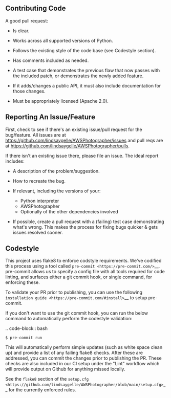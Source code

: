 Contributing Code
-----------------
A good pull request:

-  Is clear.
-  Works across all supported versions of Python.
-  Follows the existing style of the code base (see Codestyle section).
-  Has comments included as needed.

-  A test case that demonstrates the previous flaw that now passes with
   the included patch, or demonstrates the newly added feature.
-  If it adds/changes a public API, it must also include documentation
   for those changes.
-  Must be appropriately licensed (Apache 2.0).

Reporting An Issue/Feature
--------------------------
First, check to see if there's an existing issue/pull request for the
bug/feature. All issues are at
https://github.com/lindsaygelle/AWSPhotographer/issues and pull reqs are at
https://github.com/lindsaygelle/AWSPhotographer/pulls.

If there isn't an existing issue there, please file an issue. The
ideal report includes:

-  A description of the problem/suggestion.
-  How to recreate the bug.
-  If relevant, including the versions of your:

   -  Python interpreter
   -  AWSPhotographer
   -  Optionally of the other dependencies involved

-  If possible, create a pull request with a (failing) test case
   demonstrating what's wrong. This makes the process for fixing bugs
   quicker & gets issues resolved sooner.

Codestyle
---------
This project uses flake8 to enforce codstyle requirements. We've codified this
process using a tool called `pre-commit <https://pre-commit.com/>`__. pre-commit
allows us to specify a config file with all tools required for code linting,
and surfaces either a git commit hook, or single command, for enforcing these.

To validate your PR prior to publishing, you can use the following
`installation guide <https://pre-commit.com/#install>`__ to setup pre-commit.

If you don't want to use the git commit hook, you can run the below command
to automatically perform the codestyle validation:

.. code-block:: bash

    $ pre-commit run

This will automatically perform simple updates (such as white space clean up)
and provide a list of any failing flake8 checks. After these are addressed,
you can commit the changes prior to publishing the PR.
These checks are also included in our CI setup under the "Lint" workflow which
will provide output on Github for anything missed locally.

See the `flake8` section of the
`setup.cfg <https://github.com/lindsaygelle/AWSPhotographer/blob/main/setup.cfg>`__ for the
currently enforced rules.
